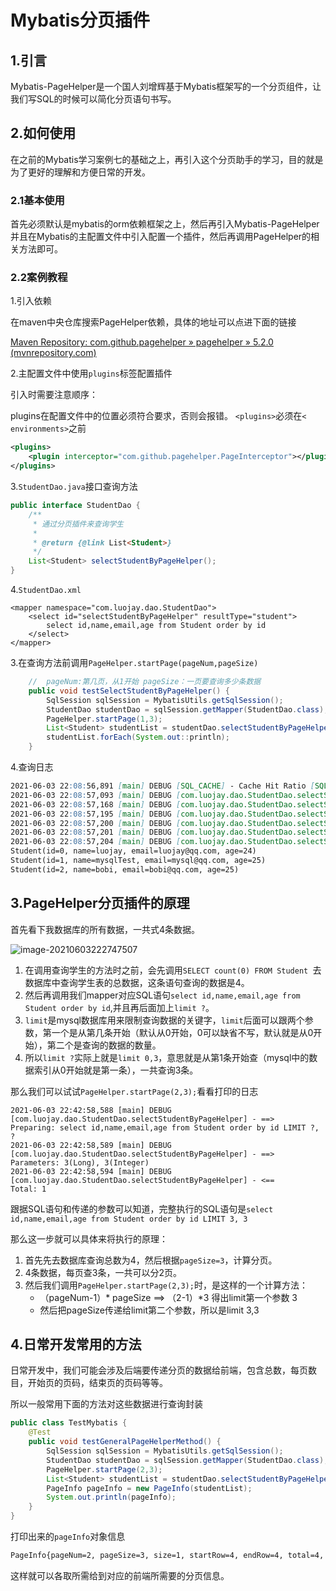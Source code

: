 # Mybatis分页插件

## 1.引言

Mybatis-PageHelper是一个国人刘增辉基于Mybatis框架写的一个分页组件，让我们写SQL的时候可以简化分页语句书写。

## 2.如何使用

在之前的Mybatis学习案例七的基础之上，再引入这个分页助手的学习，目的就是为了更好的理解和方便日常的开发。

### 2.1基本使用

首先必须默认是mybatis的orm依赖框架之上，然后再引入Mybatis-PageHelper并且在Mybatis的主配置文件中引入配置一个插件，然后再调用PageHelper的相关方法即可。

### 2.2案例教程

1.引入依赖

在maven中央仓库搜索PageHelper依赖，具体的地址可以点进下面的链接

[Maven Repository: com.github.pagehelper » pagehelper » 5.2.0 (mvnrepository.com)](https://mvnrepository.com/artifact/com.github.pagehelper/pagehelper/5.2.0)

2.主配置文件中使用`plugins`标签配置插件

引入时需要注意顺序：

plugins在配置文件中的位置必须符合要求，否则会报错。  `<plugins>`必须在`< environments>`之前

```xml
<plugins>
    <plugin interceptor="com.github.pagehelper.PageInterceptor"></plugin>
</plugins>
```

3.`StudentDao.java`接口查询方法

```java
public interface StudentDao {
    /**
     * 通过分页插件来查询学生
     *
     * @return {@link List<Student>}
     */
    List<Student> selectStudentByPageHelper();
}
```

4.`StudentDao.xml`

```
<mapper namespace="com.luojay.dao.StudentDao">
    <select id="selectStudentByPageHelper" resultType="student">
        select id,name,email,age from Student order by id
    </select>
</mapper>
```

3.在查询方法前调用`PageHelper.startPage(pageNum,pageSize)`

```java
    //	pageNum:第几页，从1开始 pageSize：一页要查询多少条数据
    public void testSelectStudentByPageHelper() {
        SqlSession sqlSession = MybatisUtils.getSqlSession();
        StudentDao studentDao = sqlSession.getMapper(StudentDao.class);
        PageHelper.startPage(1,3);
        List<Student> studentList = studentDao.selectStudentByPageHelper();
        studentList.forEach(System.out::println);
    }
```

4.查询日志

```markdown
2021-06-03 22:08:56,891 [main] DEBUG [SQL_CACHE] - Cache Hit Ratio [SQL_CACHE]: 0.0
2021-06-03 22:08:57,093 [main] DEBUG [com.luojay.dao.StudentDao.selectStudentByPageHelper_COUNT] - ==>  Preparing: SELECT count(0) FROM Student 
2021-06-03 22:08:57,168 [main] DEBUG [com.luojay.dao.StudentDao.selectStudentByPageHelper_COUNT] - ==> Parameters: 
2021-06-03 22:08:57,195 [main] DEBUG [com.luojay.dao.StudentDao.selectStudentByPageHelper_COUNT] - <==      Total: 1
2021-06-03 22:08:57,200 [main] DEBUG [com.luojay.dao.StudentDao.selectStudentByPageHelper] - ==>  Preparing: select id,name,email,age from Student order by id LIMIT ? 
2021-06-03 22:08:57,201 [main] DEBUG [com.luojay.dao.StudentDao.selectStudentByPageHelper] - ==> Parameters: 3(Integer)
2021-06-03 22:08:57,204 [main] DEBUG [com.luojay.dao.StudentDao.selectStudentByPageHelper] - <==      Total: 3
Student(id=0, name=luojay, email=luojay@qq.com, age=24)
Student(id=1, name=mysqlTest, email=mysql@qq.com, age=25)
Student(id=2, name=bobi, email=bobi@qq.com, age=25)
```

## 3.PageHelper分页插件的原理

首先看下我数据库的所有数据，一共式4条数据。

![image-20210603222747507](C:\Users\Admin\Desktop\mybatis分页插件.assets\image-20210603222747507.png)



1. 在调用查询学生的方法时之前，会先调用`SELECT count(0) FROM Student `去数据库中查询学生表的总数据，这条语句查询的数据是4。
2. 然后再调用我们mapper对应SQL语句`select id,name,email,age from Student order by id`,并且再后面加上`limit ?`。
3. `limit`是mysql数据库用来限制查询数据的关键字，`limit`后面可以跟两个参数，第一个是从第几条开始（默认从0开始，0可以缺省不写，默认就是从0开始），第二个是查询的数据的数量。
4. 所以`limit ?`实际上就是`limit 0,3`，意思就是从第1条开始查（mysql中的数据索引从0开始就是第一条），一共查询3条。

那么我们可以试试`PageHelper.startPage(2,3);`看看打印的日志

```
2021-06-03 22:42:58,588 [main] DEBUG [com.luojay.dao.StudentDao.selectStudentByPageHelper] - ==>  Preparing: select id,name,email,age from Student order by id LIMIT ?, ? 
2021-06-03 22:42:58,589 [main] DEBUG [com.luojay.dao.StudentDao.selectStudentByPageHelper] - ==> Parameters: 3(Long), 3(Integer)
2021-06-03 22:42:58,594 [main] DEBUG [com.luojay.dao.StudentDao.selectStudentByPageHelper] - <==      Total: 1
```

跟据SQL语句和传递的参数可以知道，完整执行的SQL语句是`select id,name,email,age from Student order by id LIMIT 3, 3 `

那么这一步就可以具体来将执行的原理：

1. 首先先去数据库查询总数为4，然后根据`pageSize=3`，计算分页。
2. 4条数据，每页查3条，一共可以分2页。
3. 然后我们调用`PageHelper.startPage(2,3);`时，是这样的一个计算方法：
   - （pageNum-1）* pageSize ==> （2-1）*3 得出limit第一个参数 3 
   -  然后把pageSize传递给limit第二个参数，所以是limit 3,3

## 4.日常开发常用的方法

日常开发中，我们可能会涉及后端要传递分页的数据给前端，包含总数，每页数目，开始页的页码，结束页的页码等等。

所以一般常用下面的方法对这些数据进行查询封装

```java
public class TestMybatis {
    @Test
    public void testGeneralPageHelperMethod() {
        SqlSession sqlSession = MybatisUtils.getSqlSession();
        StudentDao studentDao = sqlSession.getMapper(StudentDao.class);
        PageHelper.startPage(2,3);
        List<Student> studentList = studentDao.selectStudentByPageHelper();
        PageInfo pageInfo = new PageInfo(studentList);
        System.out.println(pageInfo);
    }
}
```

打印出来的`pageInfo`对象信息

```markdown
PageInfo{pageNum=2, pageSize=3, size=1, startRow=4, endRow=4, total=4, pages=2, list=Page{count=true, pageNum=2, pageSize=3, startRow=3, endRow=6, total=4, pages=2, reasonable=false, pageSizeZero=false}[Student(id=3, name=bobi, email=bobi@qq.com, age=25)], prePage=1, nextPage=0, isFirstPage=false, isLastPage=true, hasPreviousPage=true, hasNextPage=false, navigatePages=8, navigateFirstPage=1, navigateLastPage=2, navigatepageNums=[1, 2]}
```

这样就可以各取所需给到对应的前端所需要的分页信息。